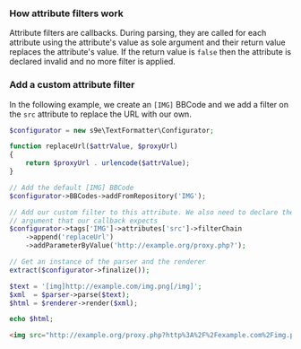 ### How attribute filters work

Attribute filters are callbacks. During parsing, they are called for each attribute using the attribute's value as sole argument and their return value replaces the attribute's value. If the return value is `false` then the attribute is declared invalid and no more filter is applied.

### Add a custom attribute filter

In the following example, we create an `[IMG]` BBCode and we add a filter on the `src` attribute to replace the URL with our own.

```php
$configurator = new s9e\TextFormatter\Configurator;

function replaceUrl($attrValue, $proxyUrl)
{
	return $proxyUrl . urlencode($attrValue);
}

// Add the default [IMG] BBCode
$configurator->BBCodes->addFromRepository('IMG');

// Add our custom filter to this attribute. We also need to declare the second
// argument that our callback expects
$configurator->tags['IMG']->attributes['src']->filterChain
	->append('replaceUrl')
	->addParameterByValue('http://example.org/proxy.php?');

// Get an instance of the parser and the renderer
extract($configurator->finalize());

$text = '[img]http://example.com/img.png[/img]';
$xml  = $parser->parse($text);
$html = $renderer->render($xml);

echo $html;
```
```html
<img src="http://example.org/proxy.php?http%3A%2F%2Fexample.com%2Fimg.png" title="" alt="">
```
